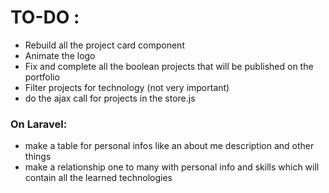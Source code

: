 # TO-DO :

- Rebuild all the project card component
- Animate the logo
- Fix and complete all the boolean projects that will be published on the portfolio
- Filter projects for technology (not very important)
- do the ajax call for projects in the store.js

### On Laravel:

- make a table for personal infos like an about me description and other things
- make a relationship one to many with personal info and skills which will contain all the learned technologies
